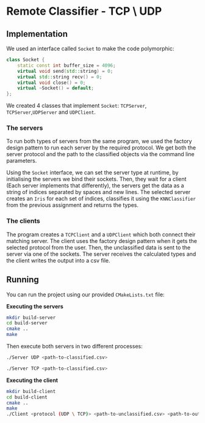 # Remote Classifier - TCP \ UDP

## Implementation

We used an interface called `Socket` to make the code polymorphic:

```c++
class Socket {
    static const int buffer_size = 4096;
    virtual void send(std::string) = 0;
    virtual std::string recv() = 0;
    virtual void close() = 0;
    virtual ~Socket() = default;
};
```

We created 4 classes that implement `Socket`: `TCPServer`, `TCPServer`,`UDPServer` and `UDPClient`.

### The servers

To run both types of servers from the same program, we used the factory design pattern to run each server by the
required protocol. We get both the server protocol and the path to the classified objects via the command line
parameters.

Using the `Socket` interface, we can set the server type at runtime, by initialising the servers we bind their sockets.
Then, they wait for a client (Each server implements that differently), the servers get the data as a string of indices
separated by spaces and new lines. The selected server creates an `Iris` for each set of indices, classifies it using
the `KNNClassifier` from the previous assignment and returns the types.

### The clients

The program creates a `TCPClient` and a `UDPClient` which both connect their matching server. The client uses the
factory design pattern when it gets the selected protocol from the user. Then, the unclassified data is sent to the
server via one of the sockets. The server receives the calculated types and the client writes the output into a csv
file.

## Running

You can run the project using our provided `CMakeLists.txt` file:

**Executing the servers**

```bash
mkdir build-server
cd build-server
cmake ..
make
```

Then execute both servers in two different processes:

```bash
./Server UDP <path-to-classified.csv>
```

```bash
./Server TCP <path-to-classified.csv>
```

**Executing the client**

```bash
mkdir build-client
cd build-client
cmake ..
make
./Client <protocol (UDP \ TCP)> <path-to-unclassified.csv> <path-to-output.csv>
```